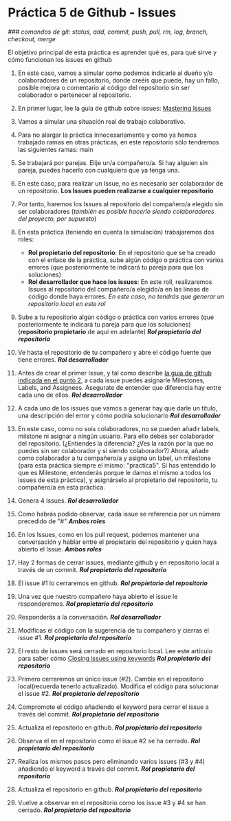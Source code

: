 # Práctica 5 de Github - Issues
*### comandos de git: status, add, commit, push, pull, rm, log, branch, checkout, merge*

El objetivo principal de esta práctica es aprender qué es, para qué sirve y cómo funcionan los issues en github

1. En este caso, vamos a simular como podemos indicarle al dueño y/o colaboradores de un repositorio, donde creéis que puede, hay un fallo, posible mejora o comentario al código del repositorio sin ser colaborador o pertenecer al repositorio.
   
2. En primer lugar, lee la guía de github sobre issues: [Mastering Issues](https://guides.github.com/features/issues/)
   
3. Vamos a simular una situación real de trabajo colaborativo.
   
4. Para no alargar la práctica innecesariamente y como ya hemos trabajado ramas en otras prácticas, en este repositorio sólo tendremos las siguientes ramas: main
   
5. Se trabajará por parejas. Elije un/a compañero/a. Si hay alguien sin pareja, puedes hacerlo con cualquiera que ya tenga una.
   
6. En este caso, para realizar un Issue, no es necesario ser colaborador de un repositorio. **Los Issues pueden realizarse a cualquier repositorio**
   
7. Por tanto, haremos los Issues al repositorio del compañero/a elegido sin ser colaboradores (*también es posible hacerlo siendo colaboradores del proyecto, por supuesto*)
   
8. En esta práctica (teniendo en cuenta la simulación) trabajaremos dos roles:
   - **Rol propietario del repositorio**: En el repositorio que se ha creado con el enlace de la práctica, sube algún código o práctica con varios errores (que posteriormente te indicará tu pareja para que los soluciones)
   - **Rol desarrollador que hace los issues**: En este roll, realizaremos Issues al repositorio del compañero/a elegido/a en las líneas de código donde haya errores. *En este caso, no tendrás que generar un repositorio local en este rol*
   
9.  Sube a tu repositorio algún código o práctica con varios errores (que posteriormente te indicará tu pareja para que los soluciones)(**repositorio propietario** de aquí en adelante)  ***Rol propietario del repositorio***
   
10. Ve hasta el repositorio de tu compañero y abre el código fuente que tiene errores.  ***Rol desarrollador***
    
11. Antes de crear el primer Issue, y tal como describe [la guía de github indicada en el punto 2](https://guides.github.com/features/issues/), a cada issue puedes asignarle Milestones, Labels, and Assignees. Asegurate de entender que diferencia hay entre cada uno de ellos. ***Rol desarrollador***
    
12. A cada uno de los issues que vamos a generar hay que darle un título, una descripción del error y cómo podría solucionarlo ***Rol desarrollador***
    
13. En este caso, como no sois colaboradores, no se pueden añadir labels, milstone ni asignar a ningún usuario. Para ello debes ser colaborador del repositorio. (¿Entiendes la diferencia? ¿Ves la razón por la que no puedes sin ser colaborador y si siendo colaborador?) Ahora, añade como colaborador a tu compañero/a y asigna un label, un milestone (para esta práctica siempre el mismo: "practica5". Si has entendido lo que es Milestone, entenderás porque le damos el mismo a todos los issues de esta práctica), y asignárselo al propietario del repositorio, tu compañero/a en esta práctica.
    
14. Genera 4 Issues. ***Rol desarrollador***
    
15. Como habrás podido observar, cada issue se referencia por un número precedido de "#" ***Ambos roles***
    
16. En los Issues, como en los pull request, podemos mantener una conversación y hablar entre el propietario del repositorio y quien haya abierto el Issue. ***Ambos roles***
    
17. Hay 2 formas de cerrar issues, mediante github y en repositorio local a través de un commit. ***Rol propietario del repositorio***
    
18. El issue #1 lo cerraremos en github. ***Rol propietario del repositorio***
    
19. Una vez que nuestro compañero haya abierto el issue le responderemos. ***Rol propietario del repositorio***
    
20. Responderás a la conversación. ***Rol desarrollador***
    
21. Modificas el código con la sugerencia de tu compañero y cierras el issue #1. ***Rol propietario del repositorio***
    
22. El resto de issues será cerrado en repositorio local. Lee este artículo para saber cómo [Closing issues using keywords](https://help.github.com/articles/closing-issues-using-keywords/) ***Rol propietario del repositorio***
    
23. Primero cerraremos un único issue (#2). Cambia en el repositorio local(recuerda tenerlo actualizado). Modifica el código para solucionar el issue #2. ***Rol propietario del repositorio***
    
24. Compromote el código añadiendo el keyword para cerrar el issue a través del commit. ***Rol propietario del repositorio***
    
25. Actualiza el repositorio en github. ***Rol propietario del repositorio***
    
26. Observa el en el repositorio como el issue #2 se ha cerrado. ***Rol propietario del repositorio***
    
27. Realiza los mismos pasos pero eliminando varios issues (#3 y #4) añadiendo el keyword a través del commit. ***Rol propietario del repositorio***
    
28. Actualiza el repositorio en github. ***Rol propietario del repositorio***
    
29. Vuelve a observar en el repositorio como los issue #3 y #4 se han cerrado. ***Rol propietario del repositorio***

